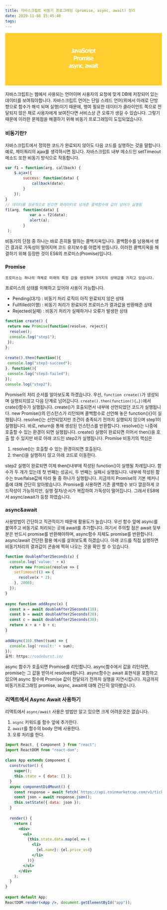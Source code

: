 ```yaml
---
title: 자바스크립트 비동기 프로그래밍 (promise, async, await) 정리
date: 2019-11-08 15:45:40
tags:
---
```


![](/image/js-promise-async/0.jpg)

자바스크립트는 웹에서 사용되는 언어이며 사용자의 요청에 맞게 DB에 저장되어 있는 데이터를 보여줘야합니다. 자바스크립트 언어는 단일 스레드 언어(위에서 아래로 단방향으로 함수가 해석 되며 실행)이기 때문에, 행여 필요한 데이터가 클라이언트 쪽으로 전달되지 않은 채로 사용자에게 보여진다면 서비스상 큰 오류가 생길 수 있습니다. 그렇기 때문에 이러한 문제점을 해결하기 위해 비동기 프로그래밍이 도입되었습니다.

### 비동기란?

자바스크립트에서 정의한 코드가 완료되지 않아도 다음 코드를 실행하는 것을 말합니다. 예로, 제이쿼리의 ajax를 생각하시면 됩니다. 자바스크립트 내부 메소드인 setTimeout 메소드 또한 비동기 방식으로 작동합니다.

```js
var f1 = function(arg, callback) {
    $.ajax({
        success: function(data) {
            callback(data);
        }
    });
}
// 데이터를 성공적으로 받으면 파라미터로 넘겨준 콜백함수에 값이 넘어가 실행됨
f1(arg, function(data) { 
           var a = f2(data);
           alert(a);
        }
 );
```

비동기의 단점 중 하나는 바로 흔히들 말하는 콜백지옥입니다. 콜백함수를 남용해서 생긴 결과로 가독성이 떨어지며 코드 유지보수를 어렵게 만듭니다. 이러한 콜백지옥을 해결하기 위해 등장한 것이 ES6의 프로미스(Promise)입니다.

### Promise

```
프로미스는 하나의 객체로 미래의 특정 값을 생성하며 3가지의 상태값을 가지고 있습니다.
```

프로미스의 상태를 이해하고 있어야 사용이 가능합니다.

- Pending(대기) : 비동기 처리 로직이 아직 완료되지 않은 상태
- Fullfilled(이행) : 비동기 처리가 완료되어 프로미스가 결과값을 반환해준 상태
- Rejected(실패) : 비동기 처리가 실패하거나 오류가 발생한 상태

```js
function create() {
 return new Promise(function(resolve, reject){
  resolve();
  console.log("step1");
 });
};

create().then(function(){
 console.log("step3-succeed");
}, function(){
 console.log("step3-failed");
});
console.log("step2");
```

Promise의 처리 순서를 알아보도록 하겠습니다. 우선, `function create()`가 생성되며 실행되지않고 다음 단계로 넘어갑니다. `create().then(function(){…})`에서 crate()함수가 실행됩니다. create()가 호출되면서 내부에 선언되었던 코드가 실행됩니다. new Promise()의 인스턴스가 리턴되며 콜백함수로 선언해 놓은 function(){}이 실행됩니다. resolve()는 선언되었지만 조건이 충족되기 전까지 실행되지 않으며 step1이 실행됩니다. 바로, return을 통해 생성된 인스턴스를 반환합니다. resolve()는 나중에 호출할 수 있는 환경이 되면 실행됩니다. create() 실행이 완료되면 이어서 then()을 호출 할 수 있지만 바로 아래 코드인 step2가 실행됩니다. Promise 비동기의 핵심은

1. resolve()는 호출할 수 있는 환경이되면 호출된다.
2. then()을 실행하지 않고 아래 코드로 이동한다.

step2 실행이 완료되면 이제 then()내부에 작성된 function()이 실행될 차례입니다. 함수가 두 개가 있는데 첫 번째는 성공시, 두 번째는 실패시 실행됩니다. 내부에 작성된 함수는 true/false값에 따라 둘 중 하나가 실행됩니다. 지금까지 Promise의 기본 메커니즘에 대해 간단히 알아봤습니다. Promise를 사용하면 기존 콜백함수 보다 깔끔하게 코드작성이 가능하지만, 실행 절차/순서가 복잡하여 가독성이 떨어집니다. 그래서 ES8에서 async/await가 등장 하였습니다.

### async&await

사용방법이 간단하고 직관적이기 때문에 활용도가 높습니다. 우선 함수 앞에 async를 붙여주고 비동기로 처리되는 곳에 await를 추가합니다. 여기서 주의할 점은 await 뒷부분은 반드시 promise를 반환해야하며, async함수 자체도 promise를 반환합니다.
async/await 간단한 활용 예시를 살펴보도록 하겠습니다. 아래 코드를 직접 실행하면 비동기처리의 결과값이 콘솔에 찍혀 나오는 것을 확인 할 수 있습니다.

```js
function doubleAfter2Seconds(x) {
  console.log('value:' + x)
  return new Promise(resolve => {
    setTimeout(() => {
      resolve(x * 2);
    }, 2000);
  });
}

async function addAsync(x) {
  const a = await doubleAfter2Seconds(10);
  const b = await doubleAfter2Seconds(20);
  const c = await doubleAfter2Seconds(30);
  return x + a + b + c;
}

addAsync(10).then((sum) => {
  console.log('result:' + sum);
});
출처: https://codeburst.io/
```

async 함수가 호출되면 Promise를 리턴합니다. async함수에서 값을 리턴하면, promise는 그 값을 받아서 resolved됩니다. async함수는 await 표현식을 포함하고 있으며 async 함수에 Promise 값이 전달되기 전까지 실행을 지연시킵니다. 지금까지 비동기프로그래밍 promise, async, await에 대해 간단히 알아봤습니다.

### 리액트에서 Async Await 사용하기

리액트에서 `async/await` 사용은 방법만 알고 있으면 크게 어려운것은 없습니다.

1. `async` 키워드를 함수 앞에 추가한다.
2. `await`를 함수의 body 안에 사용한다.
3. 오류 처리를 한다.

```jsx
import React, { Component } from "react";
import ReactDOM from "react-dom";

class App extends Component {
  constructor() {
    super();
    this.state = { data: [] };
  }
  async componentDidMount() {
    const response = await fetch(`https://api.coinmarketcap.com/v1/ticker/?limit=10`);
    const json = await response.json();
    this.setState({ data: json });
  }

  render() {
    return (
      <div>
        <ul>
          {this.state.data.map(el => (
            <li>
              {el.name}: {el.price_usd}
            </li>
          ))}
        </ul>
      </div>
    );
  }
}

export default App;
ReactDOM.render(<App />, document.getElementById("app"));
```

